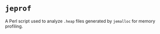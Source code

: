 # `jeprof`

A Perl script used to analyze `.heap` files generated by `jemalloc` for memory profiling.